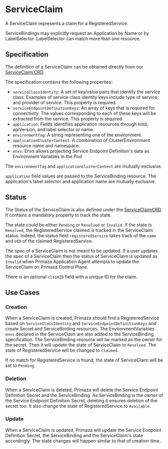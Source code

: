 # ServiceClaim

A ServiceClaim represents a claim for a RegisteredService.

ServiceBindings may explicitly request an Application by Name or by LabelSelector.
LabelSelector can match more than one resource.

## Specification

The definition of a ServiceClaim can be obtained directly from our [ServiceClaim CRD](https://github.com/primaza/primaza/blob/main/config/crd/bases/primaza.io_serviceclaims.yaml).

The specification contains the following properties:

- `serviceClassIdentity`: A set of key/value pairs that identify the service class.
  Examples of service class identity keys include type of service, and provider of service.
  This property is required.
- `serviceEndpointDefinitionKeys`: An array of keys that is required for connectivity.
  The values corresponding to each of these keys will be extracted from the service.
  This property is required.
- `application`: Fields identifies application resources through kind, apiVersion, and label selector or name.
- `environmentTag`: A string representing one of the environment.
- `applicationClusterContext`: A combination of ClusterEnvironment resource name and namespace.
- `envs`: Envs allows projecting Service Endpoint Definition's data as Environment Variables in the Pod

The `environmentTag` and `applicationClusterContext` are mutually exclusive.

`application` field values are passed to the ServiceBinding resource.
The application's label selector and application name are mutually exclusive.

## Status

The Status of the ServiceClaim is also defined under the [ServiceClaimCRD](../../config/crd/bases/primaza.io_serviceclaims.yaml).
It contains a mandatory property to track the state.

The state could be either `Pending` or `Resolved` or `Invalid`.
If the state is `Resolved`, the RegisteredService claimed is tracked in the ServiceClaim status.
Indeed, the status field `registeredService` takes track of the `name` and `UID` of the claimed RegisteredService.

The spec of a ServiceClaim is not meant to be updated.
If a user updates the spec of a ServiceClaim then the status of ServiceClaim is updated as `Invalid` when Primaza Application Agent attempts to update the ServiceClaim on Primaza Control Plane.

There is an optional `claimID` field with a unique ID for the claim.

<!-- TODO: Add conditions description -->

## Use Cases

### Creation

When a ServiceClaim is created, Primaza should find a RegisteredService based on `ServiceClassIdentity` and `ServiceEndpointDefinitionKeys` and create Secret and ServiceBinding resources.
The EnvironmentVariables `envs` declared in the ServiceClaim are also added to the ServiceBinding specification.
The ServiceBinding resource will be marked as the owner for the secret.
Then it will update the state of ServiceClaim to `Resolved`.
The state of RegisteredService will be changed to `Claimed`.

If no match for RegisteredService is found, the state of ServiceClaim will be set to `Pending`.

### Deletion

When a ServiceClaim is deleted, Primaza will delete the Service Endpoint Definition Secret and the ServiceBinding.
As ServiceBinding is the owner of the Service Endpoint Definition Secret, deleting it ensures deletion of the secret too.
It also change the state of RegisteredService to `Available`.

### Update

When a ServiceClaim is updated, Primaza will update the Service Endpoint Definition Secret, the ServiceBinding and the ServiceClaim's state accordingly.
The state changes will happen similar to that of creation time.
